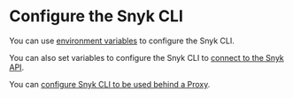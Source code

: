 # Configure the Snyk CLI

You can use [environment variables](environment-variables-for-snyk-cli.md) to configure the Snyk CLI.

You can also set variables to configure the Snyk CLI to [connect to the Snyk API](configure-snyk-cli-to-connect-to-snyk-api.md).

You can [configure Snyk CLI to be used behind a Proxy](proxy-configuration-for-snyk-cli.md).
